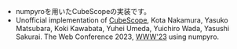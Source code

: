 - numpyroを用いたCubeScopeの実装です。
- Unofficial implementation of [CubeScope](),
Kota Nakamura, Yasuko Matsubara, Koki Kawabata, Yuhei Umeda, Yuichiro Wada, Yasushi Sakurai.
The Web Conference 2023, [WWW'23](https://www2023.thewebconf.org/) using numpyro.

